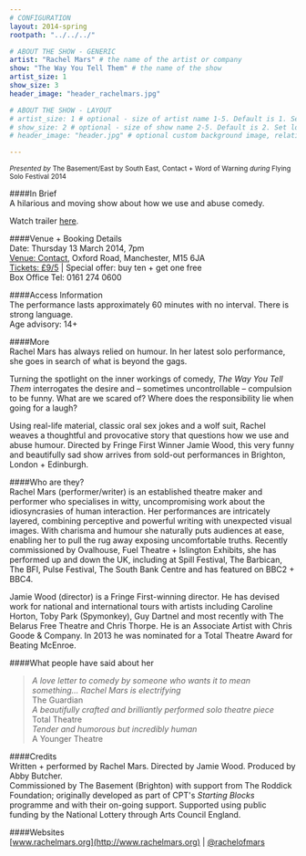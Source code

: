 ```yaml
---
# CONFIGURATION
layout: 2014-spring
rootpath: "../../../"

# ABOUT THE SHOW - GENERIC
artist: "Rachel Mars" # the name of the artist or company
show: "The Way You Tell Them" # the name of the show
artist_size: 1
show_size: 3
header_image: "header_rachelmars.jpg"

# ABOUT THE SHOW - LAYOUT
# artist_size: 1 # optional - size of artist name 1-5. Default is 1. Set longer names to lower values
# show_size: 2 # optional - size of show name 2-5. Default is 2. Set longer names to lower values
# header_image: "header.jpg" # optional custom background image, relative to current page

---
```

<small>*Presented by* The Basement/East by South East, Contact + Word of Warning *during* Flying Solo Festival 2014</small>       
           
####In Brief        
A hilarious and moving show about how we use and abuse comedy.         
             
Watch trailer [here](http://youtu.be/2p02Jf-Z344).                  
            
####Venue + Booking Details    
Date: Thursday 13 March 2014, 7pm     
[Venue: Contact](http://contactmcr.com/visit/getting-here/), Oxford Road, Manchester, M15 6JA    
[Tickets: £9/5](http://contactmcr.com/whats-on/13068-fs2014-rachel-mars-the-way-you-tell-them/booking) | Special offer: buy ten + get one free     
Box Office Tel: 0161 274 0600     
        
####Access Information           
The performance lasts approximately 60 minutes with no interval. There is strong language.        
Age advisory: 14+          
             
####More            
Rachel Mars has always relied on humour. In her latest solo performance, she goes in search of what is beyond the gags.                 
           
Turning the spotlight on the inner workings of comedy, *The Way You Tell Them* interrogates the desire and – sometimes uncontrollable – compulsion to be funny. What are we scared of? Where does the responsibility lie when going for a laugh?             
            
Using real-life material, classic oral sex jokes and a wolf suit, Rachel weaves a thoughtful and provocative story that questions how we use and abuse humour. Directed by Fringe First Winner Jamie Wood, this very funny and beautifully sad show arrives from sold-out performances in Brighton, London + Edinburgh.            
              
####Who are they?      
Rachel Mars (performer/writer) is an established theatre maker and performer who specialises in witty, uncompromising work about the idiosyncrasies of human interaction. Her performances are intricately layered, combining perceptive and powerful writing with unexpected visual images. With charisma and humour she naturally puts audiences at ease, enabling her to pull the rug away exposing uncomfortable truths. Recently commissioned by Ovalhouse, Fuel Theatre + Islington Exhibits, she has performed up and down the UK, including at Spill Festival, The Barbican, The BFI, Pulse Festival, The South Bank Centre and has featured on BBC2 + BBC4.             
           
Jamie Wood (director) is a Fringe First-winning director. He has devised work for national and international tours with artists including Caroline Horton, Toby Park (Spymonkey), Guy Dartnel and most recently with The Belarus Free Theatre and Chris Thorpe. He is an Associate Artist with Chris Goode & Company. In 2013 he was nominated for a Total Theatre Award for Beating McEnroe.               
               
####What people have said about her     
>*A love letter to comedy by someone who wants it to mean something... Rachel Mars is electrifying*<br>The Guardian           
>*A beautifully crafted and brilliantly performed solo theatre piece*<br>Total Theatre         
>*Tender and humorous but incredibly human*<br>A Younger Theatre            
           
####Credits       
Written + performed by Rachel Mars. Directed by Jamie Wood. Produced by Abby Butcher.              
Commissioned by The Basement (Brighton) with support from The Roddick Foundation; originally developed as part of CPT's *Starting Blocks* programme and with their on-going support. Supported using public funding by the National Lottery through Arts Council England.         
        
####Websites        
[www.rachelmars.org](http://www.rachelmars.org) | [@rachelofmars](https://twitter.com/rachelofmars)
